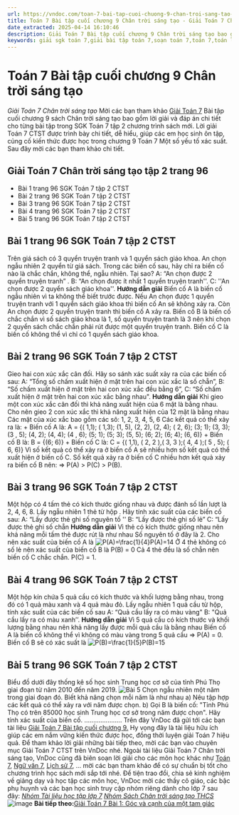 ```yaml
---
url: https://vndoc.com/toan-7-bai-tap-cuoi-chuong-9-chan-troi-sang-tao-285697
title: Toán 7 Bài tập cuối chương 9 Chân trời sáng tạo - Giải Toán 7 Chân trời sáng tạo - VnDoc.com
date_extracted: 2025-04-14 16:10:46
description: Giải Toán 7 Bài tập cuối chương 9 Chân trời sáng tạo bao gồm đáp án và lời giải chi tiết cho từng bài tập trong SGK Toán 7 cho các em học sinh tham khảo luyện Giải Toán 7 hiệu quả.
keywords: giải sgk toán 7,giải bài tập toán 7,soạn toán 7,toán 7,toán lớp 7,giải toán 7,sgk toán 7,toan 7,giai toan 7,toán 7 tập 2,toán lớp 7 tập 2,bài tập toán lớp 7,giải bài tập toán lớp 7,sgk toán 7 tập 2,toán 7 chân trời sáng tạo,giải toán 7 chân trời sáng tạo,giải Toán 7 Bài tập cuối chương 9,Bài tập cuối chương 9 trang 96,Giải Toán 7 Chân trời sáng tạo Bài tập cuối chương 9,Bài tập cuối chương 9 chân trời sáng tạo
---
```


# Toán 7 Bài tập cuối chương 9 Chân trời sáng tạo
 _Giải Toán 7 Chân trời sáng tạo_
Mời các bạn tham khảo [Giải Toán 7](<https://vndoc.com/toan-7-tap-1-ctst>) Bài tập cuối chương 9  sách Chân trời sáng tạo bao gồm lời giải và đáp án chi tiết cho từng bài tập trong SGK Toán 7 tập 2 chương trình sách mới. Lời giải Toán 7 CTST được trình bày chi tiết, dễ hiểu, giúp các em học sinh ôn tập, củng cố kiến thức được học trong chương 9 Toán 7 Một số yếu tố xác suất. Sau đây mời các bạn tham khảo chi tiết.
## Giải Toán 7 Chân trời sáng tạo tập 2 trang 96
  * Bài 1 trang 96 SGK Toán 7 tập 2 CTST
  * Bài 2 trang 96 SGK Toán 7 tập 2 CTST
  * Bài 3 trang 96 SGK Toán 7 tập 2 CTST
  * Bài 4 trang 96 SGK Toán 7 tập 2 CTST
  * Bài 5 trang 96 SGK Toán 7 tập 2 CTST

## Bài 1 trang 96 SGK Toán 7 tập 2 CTST
Trên giá sách có 3 quyển truyện tranh và 1 quyển sách giáo khoa. An chọn ngẫu nhiên 2 quyển từ giá sách. Trong các biến cố sau, hãy chỉ ra biến cố nào là chắc chắn, không thể, ngẫu nhiên. Tại sao?
A: “An chọn được 2 quyển truyện tranh” .
B: “An chọn được ít nhất 1 quyển truyện tranh''.
C: ''An chọn được 2 quyển sách giáo khoa''.
**Hướng dẫn giải**
Biến cố A là biến cố ngẫu nhiên vì ta không thể biết trước được. Nếu An chọn được 1 quyển truyện tranh với 1 quyển sách giáo khoa thì biến cố An sẽ không xảy ra. Còn An chọn được 2 quyển truyện tranh thì biến cố A xảy ra.
Biến cố B là biến cố chắc chắn vì số sách giáo khoa là 1, số quyển truyện tranh là 3 nên khi chọn 2 quyển sách chắc chắn phải rút được một quyển truyện tranh.
Biến cố C là biến cố không thể vì chỉ có 1 quyển sách giáo khoa.
## Bài 2 trang 96 SGK Toán 7 tập 2 CTST
Gieo hai con xúc xắc cân đối. Hãy so sánh xác suất xảy ra của các biến cố sau:
A: “Tổng số chấm xuất hiện ở mặt trên hai con xúc xắc là số chẵn”,
B: “Số chấm xuất hiện ở mặt trên hai con xúc xắc đều bằng 6”,
C: “Số chấm xuất hiện ở mặt trên hai con xúc xắc bằng nhau".
**Hướng dẫn giải**
Khi gieo một con xúc xắc cân đối thì khả năng xuất hiện của 6 mặt là bằng nhau. Cho nên gieo 2 con xúc xắc thì khả năng xuất hiện của 12 mặt là bằng nhau
Các mặt của xúc xắc bao gồm các sô: 1, 2, 3, 4, 5, 6
Các kết quả có thể xảy ra là:
\+ Biến cố A là: A = \{\( 1,1\); \( 1,3\); \(1, 5\), \(2, 2\), \(2, 4\); \( 2, 6\); \(3; 1\); \(3, 3\); \(3 , 5\); \(4, 2\); \(4, 4\); \(4 , 6\); \(5; 1\); \(5; 3\); \(5, 5\); \(6; 2\); \(6; 4\); \(6, 6\)\}
\+ Biến cố B là: B = \{\(6; 6\)\}
\+ Biến cố C là: C = \{\( 1,1\), \( 2, 2 \),\( 3, 3 \);\( 4, 4 \);\( 5 , 5\); \( 6, 6\)\}
Vì số kết quả có thể xảy ra ở biến cố A sẽ nhiều hơn số kết quả có thể xuất hiện ở biến cố C. Số kết quả xảy ra ở biến cố C nhiều hơn kết quả xảy ra biến cố B nên:
=> P\(A\) > P\(C\) > P\(B\).
## Bài 3 trang 96 SGK Toán 7 tập 2 CTST
Một hộp có 4 tấm thẻ có kích thước giống nhau và được đánh số lần lượt là 2, 4, 6, 8. Lấy ngẫu nhiên 1 thẻ từ hộp . Hãy tính xác suất của các biến cố sau:
A: “Lấy được thẻ ghi số nguyên tố ''
B: “Lấy được thẻ ghi số lẻ”
C: “Lấy được thẻ ghi số chẵn
**Hướng dẫn giải**
Vì thẻ có kích thước giống nhau nên khả năng mỗi tấm thẻ được rút là như nhau
Số nguyên tố ở đây là 2. Cho nên xác suất của biến cố A là ![P\(A\)=\\frac{1}{4}](https://i.vdoc.vn/data/image/blank.png)P\(A\)=14
Ở 4 thẻ không có số lẻ nên xác suất của biến cố B là P\(B\) = 0
Cả 4 thẻ đều là số chẵn nên biến cố C chắc chắn. P\(C\) = 1.
## Bài 4 trang 96 SGK Toán 7 tập 2 CTST
Một hộp kín chứa 5 quả cầu có kích thước và khối lượng bằng nhau, trong đó có 1 quả màu xanh và 4 quả màu đỏ. Lấy ngẫu nhiên 1 quả cầu từ hộp, tính xác suất của các biến cố sau
A: “Quả cầu lấy ra có màu vàng"
B: "Quả cầu lấy ra có màu xanh’’.
**Hướng dẫn giải**
Vì 5 quả cầu có kích thước và khối lượng bằng nhau nên khả năng lấy được mỗi quả cầu là bằng nhau
Biến cố A là biến cố không thể vì không có màu vàng trong 5 quả cầu => P\(A\) = 0.
Biến cố B sẽ có xác suất là ![P\(B\)=\\frac{1}{5}](https://i.vdoc.vn/data/image/blank.png)P\(B\)=15
## Bài 5 trang 96 SGK Toán 7 tập 2 CTST
Biểu đồ dưới đây thống kê số học sinh Trung học cơ sở của tỉnh Phú Thọ giai đoạn từ năm 2010 đến năm 2019.
![Bài 5](https://o.rada.vn/data/image/2022/06/30/Bai-tap-cuoi-chuong-9-1.jpg)
Chọn ngẫu nhiên một năm trong giai đoạn đó. Biết khả năng chọn mỗi năm là như nhau
a\) Nêu tập hợp các kết quả có thể xảy ra với năm được chọn.
b\) Gọi B là biến cố: "Tỉnh Phú Thọ có trên 85000 học sinh Trung học cơ sở trong năm được chọn". Hãy tính xác suất của biến cố.
.....................
Trên đây VnDoc đã gửi tới các bạn tài liệu [Giải Toán 7 Bài tập cuối chương 9.](<https://vndoc.com/toan-7-bai-tap-cuoi-chuong-9-chan-troi-sang-tao-285697>) Hy vọng đây là tài liệu hữu ích giúp các em nắm vững kiến thức được học, đồng thời luyện giải Toán 7 hiệu quả. Để tham khảo lời giải những bài tiếp theo, mời các bạn vào chuyên mục Giải Toán 7 CTST trên VnDoc nhé.
Ngoài tài liệu Giải Toán 7 Chân trời sáng tạo, VnDoc cũng đã biên soạn lời giải cho các môn học khác như [Toán 7](<https://vndoc.com/toan-7-tap-1-ctst>), [Ngữ văn 7](<https://vndoc.com/ngu-van-7-ctst-tap1>), [Lịch sử 7](<https://vndoc.com/lich-su-7-ctst>), ... mời các bạn tham khảo để có sự chuẩn bị tốt cho chương trình học  sách mới sắp tới nhé.
Để tiện trao đổi, chia sẻ kinh nghiệm về giảng dạy và học tập các môn học, VnDoc mời các thầy cô giáo, các bậc phụ huynh và các bạn học sinh truy cập nhóm riêng dành cho lớp 7 sau đây:
[_Nhóm Tài liệu học tập lớp 7_](</goto?u=aHR0cHM6Ly93d3cuZmFjZWJvb2suY29tL2dyb3Vwcy9UYWkubGlldS5ob2MudGFwLmxvcC43LlZORE9D>)
[ _Nhóm Sách Chân trời sáng tạo THCS_](</goto?u=aHR0cHM6Ly93d3cuZmFjZWJvb2suY29tL2dyb3Vwcy9zYWNoY2hhbnRyb2lzYW5ndGFvdGhjcw%3D%3D>)
![image](https://i.vdoc.vn/data/image/2022/08/26/ban-tay.svg) **Bài tiếp theo:**[Giải Toán 7 Bài 1: Góc và cạnh của một tam giác](<https://vndoc.com/toan-7-bai-1-goc-va-canh-cua-mot-tam-giac-285475>)
